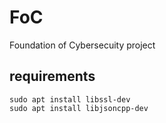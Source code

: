 # FoC

Foundation of Cybersecuity project

## requirements

```shell
sudo apt install libssl-dev
sudo apt install libjsoncpp-dev
```